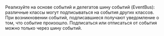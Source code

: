 Реализуйте на основе событий и делегатов шину событий (EventBus): различные классы могут
подписываться на события других классов. При возникновении событий, подписавшиеся получают
уведомление о том, что событие произошло. Подписаться или отписаться от события можно
только через шину событий.